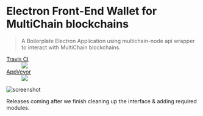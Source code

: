 # Electron Front-End Wallet for MultiChain blockchains

>  A Boilerplate Electron Application using multichain-node api wrapper to interact with MultiChain blockchains.
>   


<dl><a href="https://travis-ci.org/unibitlabs/electron-multichain-framework/branches">
  <dt>Travis CI</dt></a>
  <dd><img src="https://travis-ci.org/unibitlabs/electron-multichain-framework.svg?branch=master"></dd>
  <a href="https://ci.appveyor.com/project/Roy/electron-multichain-framework">
    <dt>AppVeyor</dt></a>
  <dd><img src="https://ci.appveyor.com/api/projects/status/c0ktjf99cqm19f3m?svg=true"></dd>
</dl>


![screenshot](https://image.ibb.co/dfZUF7/demo_mc.png "Screenshot")

Releases coming after we finish cleaning up the interface & adding required modules.
